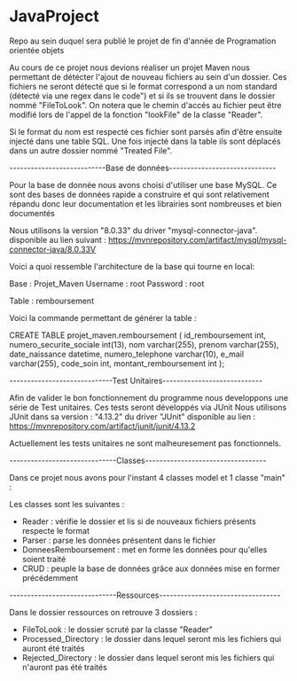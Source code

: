 # JavaProject
Repo au sein duquel sera publié le projet de fin d'année de Programation orientée objets

Au cours de ce projet nous devions réaliser un projet Maven nous permettant de détécter l'ajout de nouveau fichiers au sein d'un dossier.
Ces fichiers ne seront détecté que si le format correspond a un nom standard (détecté via une regex dans le code") et si ils se trouvent dans le dossier nommé "FileToLook".
On notera que le chemin d'accés au fichier peut être modifié lors de l'appel de la fonction "lookFile" de la classe "Reader".

Si le format du nom est respecté ces fichier sont parsés afin d'être ensuite injecté dans une table SQL.
Une fois injecté dans la table ils sont déplacés dans un autre dossier nommé "Treated File". 

---------------------------Base de données------------------------------

Pour la base de donnée nous avons choisi d'utiliser une base MySQL.
Ce sont des bases de données rapide a construire et qui sont relativement répandu donc leur documentation et les librairies sont nombreuses et bien documentés

Nous utilisons la version "8.0.33" du driver "mysql-connector-java". disponible au lien suivant : https://mvnrepository.com/artifact/mysql/mysql-connector-java/8.0.33V

Voici a quoi ressemble l'architecture de la base qui tourne en local: 

Base : Projet_Maven
Username : root 
Password : root

Table : remboursement 
 
Voici la commande permettant de générer la table :

CREATE TABLE projet_maven.remboursement
(
    id_remboursement int,
    numero_securite_sociale int(13),
    nom varchar(255),
    prenom varchar(255),
    date_naissance datetime,
    numero_telephone varchar(10),
    e_mail varchar(255),
    code_soin int,
    montant_remboursement int
);

-----------------------------Test Unitaires----------------------------

Afin de valider le bon fonctionnement du programme nous developpons une série de Test unitaires. Ces tests seront développés via JUnit
Nous utilisons JUnit dans sa version : "4.13.2" du driver "JUnit" disponible au lien : https://mvnrepository.com/artifact/junit/junit/4.13.2

Actuellement les tests unitaires ne sont malheuresement pas fonctionnels. 

------------------------------Classes----------------------------------

Dans ce projet nous avons pour l'instant 4 classes model et 1 classe "main" : 

Les classes sont les suivantes : 
  - Reader : vérifie le dossier et lis si de nouveaux fichiers présents respecte le format
  - Parser : parse les données présentent dans le fichier
  - DonneesRemboursement : met en forme les données pour qu'elles soient traité
  - CRUD : peuple la base de données grâce aux données mise en former précédemment 
  
------------------------------Ressources----------------------------------

Dans le dossier ressources on retrouve 3 dossiers : 
  - FileToLook : le dossier scruté par la classe "Reader"
  - Processed_Directory : le dossier dans lequel seront mis les fichiers qui auront été traités 
  - Rejected_Directory : le dossier dans lequel seront mis les fichiers qui n'auront pas été traités 
